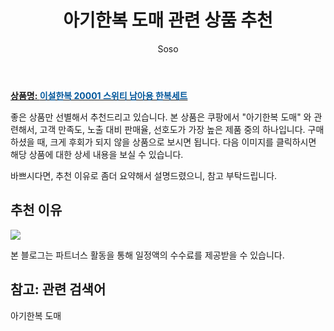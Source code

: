 ﻿---
layout: post
title:  "아기한복 도매 관련 상품 추천"
author: Soso
categories: [ 출산 / 육아]
tags: [아기한복 도매]
image: https://ads-partners.coupang.com/image1/cv8vKRSam8Sx1g0jcrPbLiGbAzS0XzHuOzvLM_qdJbCqVbWgvhaXzd2TNV_TPhYPCA0GMCw9Acqv_zXZBOLecfhBm5OmKeD70pIIwsV8ZgVn8Qdw_v9wCDWD4n0QLfIZiFrtNRWTr7jq1me2GiQmH6H2mQXkzxzx6vjQLI4WjPK0XLTnsehaUEf3HqKmvfKlPzLHr2Umtnwevxwt63hrgscxfNmmCFyShze-n_I8AuVxRKQJsYklsxmclRrxiG1Duf06Ri86KmqdzTwPd0iqpQIZ9GgiuYzqGnjY29ero-OJBy8Z 
description: "쿠팡에서 아기한복 도매 관련 상품으로 가장 고객 선호도가 높은 제품 중 하나입니다."
---

<a href="https://link.coupang.com/re/AFFSDP?lptag=AF5673682&pageKey=7009857255&itemId=17221738701&vendorItemId=84393558200&traceid=V0-153-c9555dcb6a26a427&requestid=20240201105026887124218606&token=31850C%7CMIXED"><b>상품명: <font color='#01579B'>이설한복 20001 스위티 남아용 한복세트</font></b></a>

좋은 상품만 선별해서 추천드리고 있습니다.
본 상품은 쿠팡에서 "아기한복 도매" 와 관련해서, 고객 만족도, 노출 대비 판매율, 선호도가 가장 높은 제품 중의 하나입니다.
구매하셨을 때, 크게 후회가 되지 않을 상품으로 보시면 됩니다. 
다음 이미지를 클릭하시면 해당 상품에 대한 상세 내용을 보실 수 있습니다.

바쁘시다면, 추천 이유로 좀더 요약해서 설명드렸으니, 참고 부탁드립니다.

## 추천 이유 

<a href="https://link.coupang.com/re/AFFSDP?lptag=AF5673682&pageKey=7009857255&itemId=17221738701&vendorItemId=84393558200&traceid=V0-153-c9555dcb6a26a427&requestid=20240201105026887124218606&token=31850C%7CMIXED"><img src="https://thumbnail9.coupangcdn.com/thumbnails/remote/q89/image/vendor_inventory/45a7/82ef0ad23c062b08e7cd5aa9d50a9cb8371d06401ac2c23a05c1c91a4322.jpg"></a> 

본 블로그는 파트너스 활동을 통해 일정액의 수수료를 제공받을 수 있습니다.

## 참고: 관련 검색어    
아기한복 도매